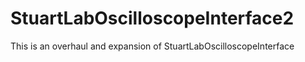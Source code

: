 # StuartLabOscilloscopeInterface2
This is an overhaul and expansion of StuartLabOscilloscopeInterface
